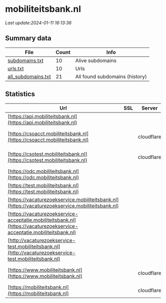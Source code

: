 # mobiliteitsbank.nl
*Last update:2024-01-11 16:13:36*
## Summary data
| File       | Count | Info |
|------------|-------|------|
|[subdomains.txt](/data/mobiliteitsbank/subdomains.txt)|10|Alive subdomains|
|[urls.txt](/data/mobiliteitsbank/urls.txt)|10|Urls|
|[all_subdomains.txt](/data/mobiliteitsbank/all_subdomains.txt)|21|All found subdomains (history)|
## Statistics
| Url | SSL | Server | Cookie | HSTS | CSP | XFO | XXP | RP | Tech |
|------------|-------|------|------|------|------|------|------|------|------|
|[https://api.mobiliteitsbank.nl](https://api.mobiliteitsbank.nl)| | | |:white_check_mark: | |:white_check_mark: |:white_check_mark: |:white_check_mark: |HSTS|
|[https://csoacct.mobiliteitsbank.nl](https://csoacct.mobiliteitsbank.nl)| |cloudflare|:warning: |:white_check_mark: | | | |:white_check_mark: |Basic Cloudflare HST...|
|[https://csotest.mobiliteitsbank.nl](https://csotest.mobiliteitsbank.nl)| |cloudflare|:warning: |:white_check_mark: | | | |:white_check_mark: |Basic Cloudflare HST...|
|[https://odc.mobiliteitsbank.nl](https://odc.mobiliteitsbank.nl)| | | |:white_check_mark: | |:white_check_mark: |:white_check_mark: |:white_check_mark: |HSTS|
|[https://test.mobiliteitsbank.nl](https://test.mobiliteitsbank.nl)| | | |:white_check_mark: | |:white_check_mark: |:white_check_mark: |:white_check_mark: |Basic HSTS|
|[https://vacaturezoekservice.mobiliteitsbank.nl](https://vacaturezoekservice.mobiliteitsbank.nl)| | | |:white_check_mark: | | | |:white_check_mark: |HSTS|
|[https://vacaturezoekservice-acceptatie.mobiliteitsbank.nl](https://vacaturezoekservice-acceptatie.mobiliteitsbank.nl)| | | | | | | |:white_check_mark: ||
|[http://vacaturezoekservice-test.mobiliteitsbank.nl](http://vacaturezoekservice-test.mobiliteitsbank.nl)| | | | | | | |:white_check_mark: ||
|[https://www.mobiliteitsbank.nl](https://www.mobiliteitsbank.nl)| |cloudflare|:warning: |:white_check_mark: | |:white_check_mark: |:white_check_mark: |:white_check_mark: |Cloudflare HSTS Java|
|[https://mobiliteitsbank.nl](https://mobiliteitsbank.nl)| |cloudflare|:warning: |:white_check_mark: | |:white_check_mark: |:white_check_mark: |:white_check_mark: |Cloudflare HSTS|